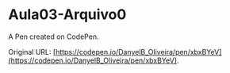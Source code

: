 # Aula03-Arquivo0

A Pen created on CodePen.

Original URL: [https://codepen.io/DanyelB_Oliveira/pen/xbxBYeV](https://codepen.io/DanyelB_Oliveira/pen/xbxBYeV).

